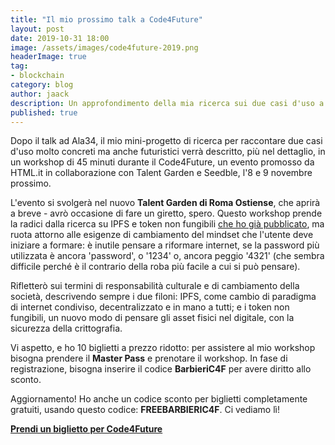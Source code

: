 ```yaml
---
title: "Il mio prossimo talk a Code4Future"
layout: post
date: 2019-10-31 18:00
image: /assets/images/code4future-2019.png
headerImage: true
tag:
- blockchain
category: blog
author: jaack
description: Un approfondimento della mia ricerca sui due casi d'uso a cui tengo di più
published: true
---
```

Dopo il talk ad Ala34, il mio mini-progetto di ricerca per raccontare due casi d'uso
molto concreti ma anche futuristici verrà descritto, più nel dettaglio, in un workshop di 45 minuti durante il Code4Future, un evento promosso da HTML.it in collaborazione con Talent Garden e Seedble, l'8 e 9 novembre prossimo.

L'evento si svolgerà nel nuovo **Talent Garden di Roma Ostiense**, che aprirà a breve - avrò occasione di fare un giretto, spero. Questo workshop prende la radici dalla ricerca su IPFS e token non fungibili [che ho già pubblicato](https://jaack.me/blockchain-201-ipfs-token-non-fungibili/), ma ruota attorno alle esigenze di cambiamento del mindset che l'utente deve iniziare a formare: è inutile pensare a riformare internet, se la password più utilizzata è ancora 'password', o '1234' o, ancora peggio '4321' (che sembra difficile perché è il contrario della roba più facile a cui si può pensare).

Rifletterò sui termini di responsabilità culturale e di cambiamento della società, descrivendo sempre i due filoni: IPFS, come cambio di paradigma di internet condiviso, decentralizzato e in mano a tutti; e i token non fungibili, un nuovo modo di pensare gli asset fisici nel digitale, con la sicurezza della crittografia.

Vi aspetto, e ho 10 biglietti a prezzo ridotto: per assistere al mio workshop bisogna
prendere il **Master Pass** e prenotare il workshop. In fase di registrazione, bisogna inserire il codice **BarbieriC4F** per avere diritto allo sconto.

Aggiornamento! Ho anche un codice sconto per biglietti completamente gratuiti, usando questo codice: **FREEBARBIERIC4F**. Ci vediamo lì!

[**Prendi un biglietto per Code4Future**](https://www.code4future.it/#ticketing)
